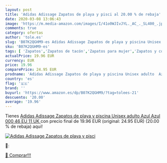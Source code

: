 ```yaml
---
layout: post
title: 'Adidas Adissage Zapatos de playa y pisci al 20.00 % de rebaja'
date: 2020-03-08 13:06:43
image: 'https://m.media-amazon.com/images/I/41o0WJIvJYL._AC_._SL400_.jpg'
comments: true
category: ofertas
author: 'tole.es'
slug: 'B07K2QGHM9-es Adidas Adissage Zapatos de playa y piscina Unisex adulto...'
sku: 'B07K2QGHM9-es'
tags: [ 'Zapatos','Zapatos de tacón','Zapatos para mujer','Zapatos y complementos','zapatos', ]
actualPrice: 19.96 EUR
currency: EUR
price: 19.96
comparePrice: 24.95 EUR
prodname: 'Adidas Adissage Zapatos de playa y piscina Unisex adulto  Azul  Azul 000   46 EU  11 UK '
country: 'es'
flag: '🇪🇸'
brand: ''
buyurl: 'https://www.amazon.es/dp/B07K2QGHM9/?tag=tolees-21'
descuento: '20.00'
average: '19.96'
---
```


Tienes [Adidas Adissage Zapatos de playa y piscina Unisex adulto  Azul  Azul 000   46 EU  11 UK ](https://www.amazon.es/dp/B07K2QGHM9/?tag=tolees-21) con precio final de  19.96 EUR (original: 24.95 EUR) (20.00 %  de rebaja) aqui!

[![Adidas Adissage Zapatos de playa y pisci](https://m.media-amazon.com/images/I/41o0WJIvJYL._AC_._SL400_.jpg)](https://www.amazon.es/dp/B07K2QGHM9/?tag=tolees-21)

🔎:


[🛒 Comprar!!!](https://www.amazon.es/dp/B07K2QGHM9/?tag=tolees-21)
